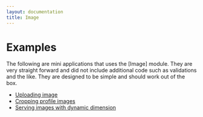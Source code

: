 ```yaml
---
layout: documentation
title: Image
---
```

# Examples

The following are mini applications that uses the [Image] module. They are very straight forward and did not include additional code such as validations and the like. They are designed to be simple and should work out of the box.

* [Uploading image](/documentation/image/examples/upload)
* [Cropping profile images](/documentation/image/examples/crop)
* [Serving images with dynamic dimension](/documentation/image/examples/dynamic)